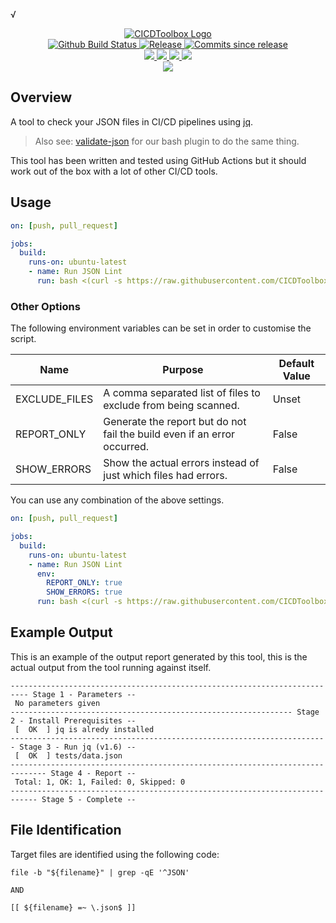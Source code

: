 √<p align="center">
    <a href="https://github.com/CICDToolbox">
        <img src="https://cdn.wolfsoftware.com/assets/images/github/organisations/cicdtoolbox/black-and-white-circle-256.png" alt="CICDToolbox Logo" />
    </a>
    <br />
    <a href="https://github.com/CICDToolbox/json-lint/actions/workflows/pipeline.yml">
        <img src="https://img.shields.io/github/workflow/status/CICDToolbox/json-lint/pipeline/master?style=for-the-badge" alt="Github Build Status">
    </a>
    <a href="https://github.com/CICDToolbox/json-lint/releases/latest">
        <img src="https://img.shields.io/github/v/release/CICDToolbox/json-lint?color=blue&label=Latest%20Release&style=for-the-badge" alt="Release">
    </a>
    <a href="https://github.com/CICDToolbox/json-lint/releases/latest">
        <img src="https://img.shields.io/github/commits-since/CICDToolbox/json-lint/latest.svg?color=blue&style=for-the-badge" alt="Commits since release">
    </a>
    <br />
    <a href=".github/CODE_OF_CONDUCT.md">
        <img src="https://img.shields.io/badge/Code%20of%20Conduct-blue?style=for-the-badge" />
    </a>
    <a href=".github/CONTRIBUTING.md">
        <img src="https://img.shields.io/badge/Contributing-blue?style=for-the-badge" />
    </a>
    <a href=".github/SECURITY.md">
        <img src="https://img.shields.io/badge/Report%20Security%20Concern-blue?style=for-the-badge" />
    </a>
    <a href="https://github.com/CICDToolbox/json-lint/issues">
        <img src="https://img.shields.io/badge/Get%20Support-blue?style=for-the-badge" />
    </a>
    <br />
    <a href="https://wolfsoftware.com">
        <img src="https://img.shields.io/badge/Created%20by%20Wolf%20Software-blue?style=for-the-badge" />
    </a>
</p>

## Overview

A tool to check your JSON files in CI/CD pipelines using [jq](https://stedolan.github.io/jq/).

> Also see: [validate-json](https://github.com/DevelopersToolbox/validate-json) for our bash plugin to do the same thing.

This tool has been written and tested using GitHub Actions but it should work out of the box with a lot of other CI/CD tools.

## Usage

```yml
on: [push, pull_request]

jobs:
  build:
    runs-on: ubuntu-latest
    - name: Run JSON Lint
      run: bash <(curl -s https://raw.githubusercontent.com/CICDToolbox/json-lint/master/pipeline.sh)
```

### Other Options

The following environment variables can be set in order to customise the script.

| Name          | Purpose | Default Value |
| ------------- | ------- | ------------- |
| EXCLUDE_FILES | A comma separated list of files to exclude from being scanned. | Unset |
| REPORT_ONLY   | Generate the report but do not fail the build even if an error occurred. | False | 
| SHOW_ERRORS   | Show the actual errors instead of just which files had errors. | False | 

You can use any combination of the above settings.

```yml
on: [push, pull_request]

jobs:
  build:
    runs-on: ubuntu-latest
    - name: Run JSON Lint
      env:
        REPORT_ONLY: true
        SHOW_ERRORS: true
      run: bash <(curl -s https://raw.githubusercontent.com/CICDToolbox/json-lint/master/pipeline.sh)
```

## Example Output

This is an example of the output report generated by this tool, this is the actual output from the tool running against itself.

```
-------------------------------------------------------------------------- Stage 1 - Parameters --
 No parameters given
--------------------------------------------------------------- Stage 2 - Install Prerequisites --
 [  OK  ] jq is alredy installed
----------------------------------------------------------------------- Stage 3 - Run jq (v1.6) --
 [  OK  ] tests/data.json
------------------------------------------------------------------------------ Stage 4 - Report --
 Total: 1, OK: 1, Failed: 0, Skipped: 0
---------------------------------------------------------------------------- Stage 5 - Complete --
```

## File Identification

Target files are identified using the following code:

```shell
file -b "${filename}" | grep -qE '^JSON'

AND

[[ ${filename} =~ \.json$ ]]
```
